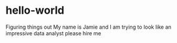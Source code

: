 # hello-world
Figuring things out
My name is Jamie and I am trying to look like an impressive data analyst please hire me
